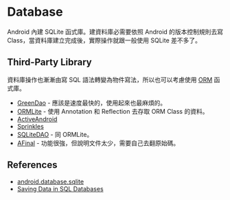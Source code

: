 # Database

Android 內建 SQLite 函式庫。建資料庫必需要依照 Android 的版本控制規則去寫 Class，當資料庫建立完成後，實際操作就跟一般使用 SQLite 差不多了。

## Third-Party Library

資料庫操作也漸漸由寫 SQL 語法轉變為物件寫法，所以也可以考慮使用 [ORM](http://zh.wikipedia.org/wiki/ORM) 函式庫。

* [GreenDao](http://greendao-orm.com/) - 應該是速度最快的，使用起來也最麻煩的。
* [ORMLite](http://ormlite.com/) - 使用 Annotation 和 Reflection 去存取 ORM Class 的資料。
* [ActiveAndroid](https://github.com/pardom/ActiveAndroid)
* [Sprinkles](https://github.com/emilsjolander/sprinkles)
* [SQLiteDAO](https://code.google.com/p/android-sqlite-dao/) - 同 ORMLite。
* [AFinal](http://www.afinal.org/) - 功能很強，但說明文件太少，需要自己去翻原始碼。

## References

* [android.database.sqlite](http://developer.android.com/reference/android/database/sqlite/SQLiteDatabase.html)
* [Saving Data in SQL Databases](http://developer.android.com/training/basics/data-storage/databases.html)
